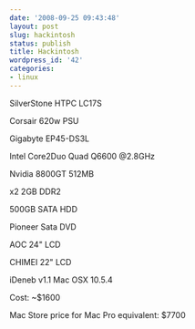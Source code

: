 ```yaml
---
date: '2008-09-25 09:43:48'
layout: post
slug: hackintosh
status: publish
title: Hackintosh
wordpress_id: '42'
categories:
- linux
---
```


SilverStone HTPC LC17S

Corsair 620w PSU

Gigabyte EP45-DS3L

Intel Core2Duo Quad Q6600 @2.8GHz

Nvidia 8800GT 512MB

x2 2GB DDR2

500GB SATA HDD

Pioneer Sata DVD

AOC 24" LCD

CHIMEI 22" LCD

iDeneb v1.1 Mac OSX 10.5.4

Cost: ~$1600

Mac Store price for Mac Pro equivalent: $7700
